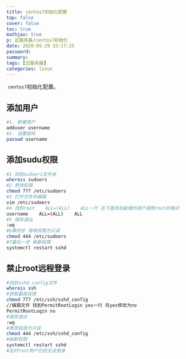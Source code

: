 ```yaml
---
title: centos7初始化配置
top: false
cover: false
toc: true
mathjax: true
p: 云服务器/centos7初始化
date: 2020-05-29 15:17:25
password:
summary:
tags: [云服务器]
categories: linux
---
```


​	`centos7`初始化配置。

<!-- more -->

## 添加用户

```bash
#1. 新建用户
adduser username
#2. 设置密码
passwd username

```

## 添加sudu权限

```bash
#1 找到sudoers文件夹
whereis sudoers
#2 修改权限
chmod 777 /etc/sudoers
#3 打开文件并编辑
vim /etc/sudoers
#4 找到root    ALL=(ALL)    ALL一行 在下面添加新增的用户按照root的格式
username    ALL=(ALL)    ALL
#5 保存退出
:wq
#6第四步 修改权限为只读
chmod 444 /etc/sudoers
#7最后一步 刷新权限
systemctl restart sshd
```

## 禁止root远程登录

```bash
#找到sshd_config文件
whereis ssh
#获取最高权限
chmod 777 /etc/ssh/sshd_config
//编辑文件 找到PermitRootLogin yes一行 将yes修改为no
PermitRootLogin no
#保存退出
:wq
#修改权限为只读
chmod 444 /etc/ssh/sshd_config
#刷新权限
systemctl restart sshd
#此时root用户已经无法登录
```

